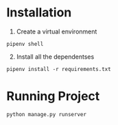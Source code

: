 # Installation 
1) Create a virtual environment
```console
pipenv shell
```
2) Install all the dependentses
```console
pipenv install -r requirements.txt
```

# Running Project
```console
python manage.py runserver
```